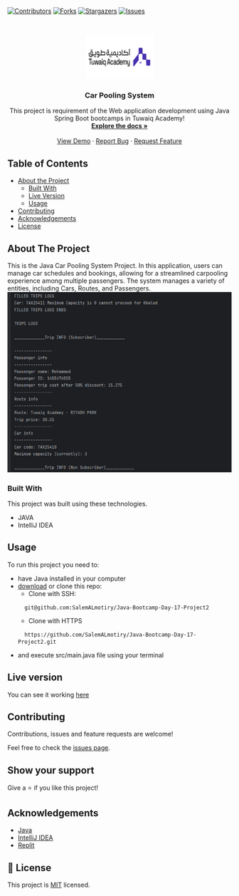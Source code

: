 <!--
*** Thanks for checking out this README Template. If you have a suggestion that would
*** make this better, please fork the repo and create a pull request or simply open
*** an issue with the tag "enhancement".
*** Thanks again! Now go create something AMAZING! :D
-->

<!-- PROJECT SHIELDS -->
<!--
*** I'm using markdown "reference style" links for readability.
*** Reference links are enclosed in brackets [ ] instead of parentheses ( ).
*** See the bottom of this document for the declaration of the reference variables
*** for contributors-url, forks-url, etc. This is an optional, concise syntax you may use.
*** https://www.markdownguide.org/basic-syntax/#reference-style-links
-->
[![Contributors][contributors-shield]][contributors-url]
[![Forks][forks-shield]][forks-url]
[![Stargazers][stars-shield]][stars-url]
[![Issues][issues-shield]][issues-url]

<!-- PROJECT LOGO -->
<br />
<p align="center">
  <a href="">
<img src="images/tuwaiq.png" alt="logo" width="152" height="100">
  </a>

<h3 align="center">Car Pooling System</h3>

  <p align="center">
    This project is requirement of the Web application development using Java Spring Boot bootcamps in Tuwaiq Academy!
    <br />
    <a href="https://github.com/salemALmotiry/Java-Bootcamp-Day-17-Project2"><strong>Explore the docs »</strong></a>
    <br />
    <br />
    <a href="https://replit.com/@salmotiry/Java-Bootcamp-Day-17-Project2">View Demo</a>
    ·
    <a href="https://github.com/salemALmotiry/Java-Bootcamp-Day-17-Project2/issues">Report Bug</a>
    ·
    <a href="https://github.com/salemALmotiry/Java-Bootcamp-Day-17-Project2/issues">Request Feature</a>
  </p>


<!-- TABLE OF CONTENTS -->
## Table of Contents

* [About the Project](#about-the-project)
    * [Built With](#built-with)
    * [Live Version](#live-version)
    * [Usage](#usage)
* [Contributing](#Contributing)
* [Acknowledgements](#acknowledgements)
* [License](#license)

<!-- ABOUT THE PROJECT -->
## About The Project
This is the Java Car Pooling System Project. In this application, users can manage car schedules and bookings, 
allowing for a streamlined carpooling experience among multiple passengers.
The system manages a variety of entities, including Cars, Routes, and Passengers.
[![Product Name Screen Shot][product-screenshot]](https://replit.com/@salmotiry/Java-Bootcamp-Day-17-Project2)


### Built With
This project was built using these technologies.
* JAVA
* IntelliJ IDEA


<!-- ABOUT THE PROJECT -->
## Usage

To run this project you need to:
* have Java installed in your computer
* [download](https://github.com/SalemAlmotiry/Java-Bootcamp-Day-17-Project2/archive/master.zip) or clone this repo:
    - Clone with SSH:
  ```
    git@github.com:SalemALmotiry/Java-Bootcamp-Day-17-Project2
  ```
    - Clone with HTTPS
  ```
    https://github.com/SalemALmotiry/Java-Bootcamp-Day-17-Project2.git
  ```
* and execute src/main.java file using your terminal

<!-- LIVE VERSION -->
## Live version

You can see it working [here](https://replit.com/@salmotiry/Java-Bootcamp-Day-17-Project2)


<!-- Contributing -->

## Contributing

Contributions, issues and feature requests are welcome!

Feel free to check the [issues page](https://github.com/salemALmotiry/Java-Bootcamp-Day-17-Project2/issues).

## Show your support

Give a :star: if you like this project!


<!-- ACKNOWLEDGEMENTS -->
## Acknowledgements
* [Java](https://www.java.com/en/)
* [IntelliJ IDEA](https://www.jetbrains.com/idea)
* [Replit](https://replit.com/)

<!-- MARKDOWN LINKS & IMAGES -->
<!-- https://www.markdownguide.org/basic-syntax/#reference-style-links -->
[contributors-shield]: https://img.shields.io/github/contributors/salemALmotiry/Java-Bootcamp-Day-17-Project2.svg?style=flat-square
[contributors-url]:https://github.com/salemALmotiry/Java-Bootcamp-Day-17-Project2/graphs/contributors
[forks-shield]: https://img.shields.io/github/forks/salemALmotiry/Java-Bootcamp-Day-17-Project2.svg?style=flat-square
[forks-url]: https://github.com/salemALmotiry/Java-Bootcamp-Day-17-Project2/network/members
[stars-shield]: https://img.shields.io/github/stars/salemALmotiry/Java-Bootcamp-Day-17-Project2.svg?style=flat-square
[stars-url]: https://github.com/salemALmotiry/Java-Bootcamp-Day-17-Project2/stargazers
[issues-shield]: https://img.shields.io/github/issues/salemALmotiry/Java-Bootcamp-Day-17-Project2.svg?style=flat-square
[issues-url]: https://github.com/salemALmotiry/Java-Bootcamp-Day-17-Project2/graphs/contributors
[product-screenshot]: images/CarPoolingSystem.png

<!-- License -->

## 📝 License

This project is [MIT](https://opensource.org/licenses/MIT) licensed.
